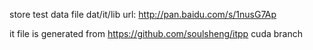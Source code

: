 store test data file
dat/it/lib url: http://pan.baidu.com/s/1nusG7Ap

it file is generated from https://github.com/soulsheng/itpp cuda branch
